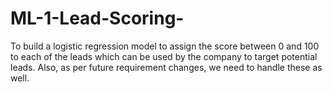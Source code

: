 # ML-1-Lead-Scoring-
To build a logistic regression model to assign the score between 0 and 100 to each of the leads which can be used by the company to target potential leads. Also, as per future requirement changes, we need to handle these as well. 
